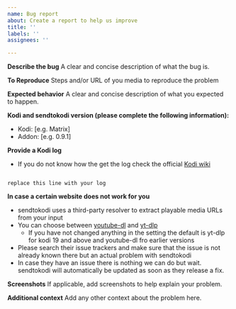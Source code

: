 ```yaml
---
name: Bug report
about: Create a report to help us improve
title: ''
labels: ''
assignees: ''

---
```


**Describe the bug**
A clear and concise description of what the bug is.

**To Reproduce**
Steps and/or URL of you media to reproduce the problem


**Expected behavior**
A clear and concise description of what you expected to happen.


**Kodi and sendtokodi version (please complete the following information):**
 - Kodi: [e.g. Matrix]
 - Addon: [e.g. 0.9.1]


**Provide a Kodi log**
- If you do not know how the get the log check the official [Kodi wiki](https://kodi.wiki/view/Log_file) 
```log

replace this line with your log

```


**In case a certain website does not work for you**
- sendtokodi uses a third-party resolver to extract playable media URLs from your input
- You can choose between [youtube-dl](https://github.com/ytdl-org/youtube-dl) and [yt-dlp](https://github.com/yt-dlp/yt-dlp)
  - If you have not changed anything in the setting the default is yt-dlp for kodi 19 and above and youtube-dl fro earlier versions 
- Please search their issue trackers and make sure that the issue is not already known there but an actual problem with sendtokodi
- In case they have an issue there is nothing we can do but wait. sendtokodi will automatically be updated as soon as they release a fix.

**Screenshots**
If applicable, add screenshots to help explain your problem.


**Additional context**
Add any other context about the problem here.
